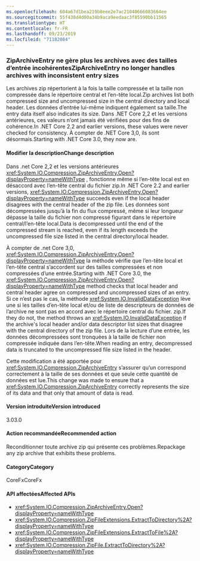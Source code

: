 ```yaml
---
ms.openlocfilehash: 604a67d1bea219b8eee2e7ac21040666083664ee
ms.sourcegitcommit: 55f438d4d00a34b9aca9eedaac3f85590bb11565
ms.translationtype: HT
ms.contentlocale: fr-FR
ms.lasthandoff: 09/23/2019
ms.locfileid: "71182084"
---
```

### <a name="ziparchiveentry-no-longer-handles-archives-with-inconsistent-entry-sizes"></a><span data-ttu-id="43abd-101">ZipArchiveEntry ne gère plus les archives avec des tailles d’entrée incohérentes</span><span class="sxs-lookup"><span data-stu-id="43abd-101">ZipArchiveEntry no longer handles archives with inconsistent entry sizes</span></span>

<span data-ttu-id="43abd-102">Les archives zip répertorient à la fois la taille compressée et la taille non compressée dans le répertoire central et l’en-tête local.</span><span class="sxs-lookup"><span data-stu-id="43abd-102">Zip archives list both compressed size and uncompressed size in the central directory and local header.</span></span>  <span data-ttu-id="43abd-103">Les données d’entrée lui-même indiquent également sa taille.</span><span class="sxs-lookup"><span data-stu-id="43abd-103">The entry data itself also indicates its size.</span></span>  <span data-ttu-id="43abd-104">Dans .NET Core 2,2 et les versions antérieures, ces valeurs n’ont jamais été vérifiées pour des fins de cohérence.</span><span class="sxs-lookup"><span data-stu-id="43abd-104">In .NET Core 2.2 and earlier versions, these values were never checked for consistency.</span></span> <span data-ttu-id="43abd-105">À compter de .NET Core 3,0, ils sont désormais.</span><span class="sxs-lookup"><span data-stu-id="43abd-105">Starting with .NET Core 3.0, they now are.</span></span>

#### <a name="change-description"></a><span data-ttu-id="43abd-106">Modifier la description</span><span class="sxs-lookup"><span data-stu-id="43abd-106">Change description</span></span>

<span data-ttu-id="43abd-107">Dans .net Core 2,2 et les versions antérieures <xref:System.IO.Compression.ZipArchiveEntry.Open?displayProperty=nameWithType> , fonctionne même si l’en-tête local est en désaccord avec l’en-tête central du fichier zip.</span><span class="sxs-lookup"><span data-stu-id="43abd-107">In .NET Core 2.2 and earlier versions, <xref:System.IO.Compression.ZipArchiveEntry.Open?displayProperty=nameWithType> succeeds even if the local header disagrees with the central header of the zip file.</span></span> <span data-ttu-id="43abd-108">Les données sont décompressées jusqu’à la fin du flux compressé, même si leur longueur dépasse la taille du fichier non compressé figurant dans le répertoire central/l’en-tête local.</span><span class="sxs-lookup"><span data-stu-id="43abd-108">Data is decompressed until the end of the compressed stream is reached, even if its length exceeds the uncompressed file size listed in the central directory/local header.</span></span>

<span data-ttu-id="43abd-109">À compter de .net Core 3,0, <xref:System.IO.Compression.ZipArchiveEntry.Open?displayProperty=nameWithType> la méthode vérifie que l’en-tête local et l’en-tête central s’accordent sur des tailles compressées et non compressées d’une entrée.</span><span class="sxs-lookup"><span data-stu-id="43abd-109">Starting with .NET Core 3.0, the <xref:System.IO.Compression.ZipArchiveEntry.Open?displayProperty=nameWithType> method checks that local header and central header agree on compressed and uncompressed sizes of an entry.</span></span>  <span data-ttu-id="43abd-110">Si ce n’est pas le cas, la méthode <xref:System.IO.InvalidDataException> lève une si les tailles d’en-tête local et/ou de liste de descripteurs de données de l’archive ne sont pas en accord avec le répertoire central du fichier. zip.</span><span class="sxs-lookup"><span data-stu-id="43abd-110">If they do not, the method throws an <xref:System.IO.InvalidDataException> if the archive's local header and/or data descriptor list sizes that disagree with the central directory of the zip file.</span></span> <span data-ttu-id="43abd-111">Lors de la lecture d’une entrée, les données décompressées sont tronquées à la taille de fichier non compressée indiquée dans l’en-tête.</span><span class="sxs-lookup"><span data-stu-id="43abd-111">When reading an entry, decompressed data is truncated to the uncompressed file size listed in the header.</span></span>

<span data-ttu-id="43abd-112">Cette modification a été apportée pour <xref:System.IO.Compression.ZipArchiveEntry> s’assurer qu’un correspond correctement à la taille de ses données et que seule cette quantité de données est lue.</span><span class="sxs-lookup"><span data-stu-id="43abd-112">This change was made to ensure that a <xref:System.IO.Compression.ZipArchiveEntry> correctly represents the size of its data and that only that amount of data is read.</span></span>

#### <a name="version-introduced"></a><span data-ttu-id="43abd-113">Version introduite</span><span class="sxs-lookup"><span data-stu-id="43abd-113">Version introduced</span></span>

<span data-ttu-id="43abd-114">3.0</span><span class="sxs-lookup"><span data-stu-id="43abd-114">3.0</span></span>

#### <a name="recommended-action"></a><span data-ttu-id="43abd-115">Action recommandée</span><span class="sxs-lookup"><span data-stu-id="43abd-115">Recommended action</span></span>

<span data-ttu-id="43abd-116">Reconditionner toute archive zip qui présente ces problèmes.</span><span class="sxs-lookup"><span data-stu-id="43abd-116">Repackage any zip archive that exhibits these problems.</span></span>

#### <a name="category"></a><span data-ttu-id="43abd-117">Category</span><span class="sxs-lookup"><span data-stu-id="43abd-117">Category</span></span>

<span data-ttu-id="43abd-118">CoreFx</span><span class="sxs-lookup"><span data-stu-id="43abd-118">CoreFx</span></span>

#### <a name="affected-apis"></a><span data-ttu-id="43abd-119">API affectées</span><span class="sxs-lookup"><span data-stu-id="43abd-119">Affected APIs</span></span>

- <xref:System.IO.Compression.ZipArchiveEntry.Open?displayProperty=nameWithType>
- <xref:System.IO.Compression.ZipFileExtensions.ExtractToDirectory%2A?displayProperty=nameWithType>
- <xref:System.IO.Compression.ZipFileExtensions.ExtractToFile%2A?displayProperty=nameWithType>
- <xref:System.IO.Compression.ZipFile.ExtractToDirectory%2A?displayProperty=nameWithType>

<!--

### Affected APIs

`M:System.IO.Compression.ZipArchiveEntry.Open`
`Overload:System.IO.Compression.ZipFileExtensions.ExtractToDirectory%2A`
`Overload:System.IO.Compression.ZipFileExtensions.ExtractToFile%2A`
`Overload:System.IO.Compression.ZipFile.ExtractToDirectory%2A`


-->

